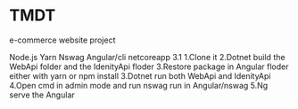 # TMDT
e-commerce website project

<Requirement>
Node.js
Yarn
Nswag
Angular/cli
netcoreapp 3.1

<How to run project>
1.Clone it
2.Dotnet build the WebApi folder and the IdenityApi floder 
3.Restore package in Angular floder either with yarn or npm install
3.Dotnet run both WebApi and IdenityApi
4.Open cmd in admin mode and run nswag run in  Angular/nswag
5.Ng serve the Angular
